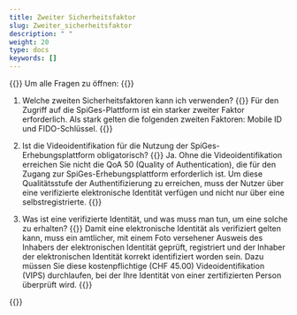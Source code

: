 ```yaml
---
title: Zweiter Sicherheitsfaktor 
slug: Zweiter_sicherheitsfaktor 
description: " "
weight: 20
type: docs
keywords: []
---
```


{{<faqBlock>}}
Um alle Fragen zu öffnen: {{<collapsibleGroupCommand groupId="Zweiter_sicherheitsfaktor">}}

1. Welche zweiten Sicherheitsfaktoren kann ich verwenden?
{{<collapsibleBlock groupId="Zweiter_sicherheitsfaktor">}}
Für den Zugriff auf die SpiGes-Plattform ist ein starker zweiter Faktor erforderlich. Als stark gelten die folgenden zweiten Faktoren: Mobile ID und FIDO-Schlüssel.
{{</collapsibleBlock>}}

2. Ist die Videoidentifikation für die Nutzung der SpiGes-Erhebungsplattform obligatorisch?
{{<collapsibleBlock groupId="Zweiter_sicherheitsfaktor">}}
Ja. Ohne die Videoidentifikation erreichen Sie nicht die QoA 50 (Quality of Authentication), die für den Zugang zur SpiGes-Erhebungsplattform erforderlich ist. Um diese Qualitätsstufe der Authentifizierung zu erreichen, muss der Nutzer über eine verifizierte elektronische Identität verfügen und nicht nur über eine selbstregistrierte.
{{</collapsibleBlock>}}

3. Was ist eine verifizierte Identität, und was muss man tun, um eine solche zu erhalten?
{{<collapsibleBlock groupId="Zweiter_sicherheitsfaktor">}}
Damit eine elektronische Identität als verifiziert gelten kann, muss ein amtlicher, mit einem Foto versehener Ausweis des Inhabers der elektronischen Identität geprüft, registriert und der Inhaber der elektronischen Identität korrekt identifiziert worden sein. Dazu müssen Sie diese kostenpflichtige (CHF 45.00) Videoidentifikation (VIPS) durchlaufen, bei der Ihre Identität von einer zertifizierten Person überprüft wird.
{{</collapsibleBlock>}}

{{</faqBlock>}}